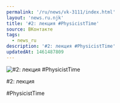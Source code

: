 ```yaml
---
permalink: '/ru/news/vk-3111/index.html'
layout: 'news.ru.njk'
title: '#2: лекция #PhysicistTime'
source: ВКонтакте
tags:
  - news_ru
description: '#2: лекция #PhysicistTime'
updatedAt: 1461487809
---
```

![#2: лекция #PhysicistTime](https://sun9-60.userapi.com/impf/c631420/v631420484/2a405/MBu3aAcS640.jpg?size=1080x1080&quality=96&proxy=1&sign=bf849be42fa89127454c48d98a5c2ee7&c_uniq_tag=wPlHUjH0ezwqytVEmJ3SDmtZwah8FCdK-PzqXK9BaU0&type=album)

#2: лекция

#PhysicistTime
